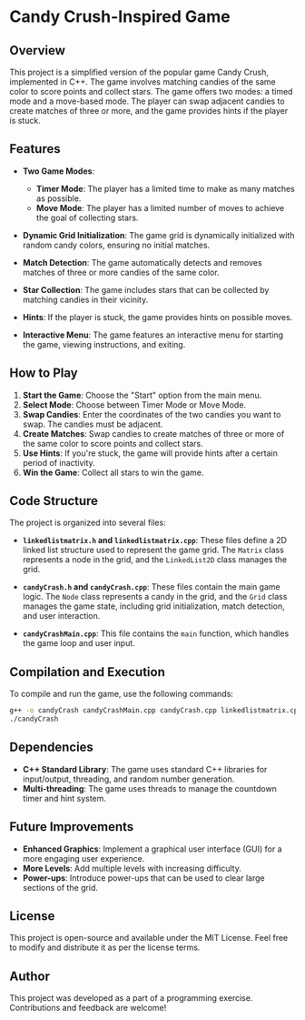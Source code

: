 # Candy Crush-Inspired Game

## Overview

This project is a simplified version of the popular game Candy Crush, implemented in C++. The game involves matching candies of the same color to score points and collect stars. The game offers two modes: a timed mode and a move-based mode. The player can swap adjacent candies to create matches of three or more, and the game provides hints if the player is stuck.

## Features

- **Two Game Modes**:
  - **Timer Mode**: The player has a limited time to make as many matches as possible.
  - **Move Mode**: The player has a limited number of moves to achieve the goal of collecting stars.

- **Dynamic Grid Initialization**: The game grid is dynamically initialized with random candy colors, ensuring no initial matches.

- **Match Detection**: The game automatically detects and removes matches of three or more candies of the same color.

- **Star Collection**: The game includes stars that can be collected by matching candies in their vicinity.

- **Hints**: If the player is stuck, the game provides hints on possible moves.

- **Interactive Menu**: The game features an interactive menu for starting the game, viewing instructions, and exiting.

## How to Play

1. **Start the Game**: Choose the "Start" option from the main menu.
2. **Select Mode**: Choose between Timer Mode or Move Mode.
3. **Swap Candies**: Enter the coordinates of the two candies you want to swap. The candies must be adjacent.
4. **Create Matches**: Swap candies to create matches of three or more of the same color to score points and collect stars.
5. **Use Hints**: If you're stuck, the game will provide hints after a certain period of inactivity.
6. **Win the Game**: Collect all stars to win the game.

## Code Structure

The project is organized into several files:

- **`linkedlistmatrix.h` and `linkedlistmatrix.cpp`**: These files define a 2D linked list structure used to represent the game grid. The `Matrix` class represents a node in the grid, and the `LinkedList2D` class manages the grid.

- **`candyCrash.h` and `candyCrash.cpp`**: These files contain the main game logic. The `Node` class represents a candy in the grid, and the `Grid` class manages the game state, including grid initialization, match detection, and user interaction.

- **`candyCrashMain.cpp`**: This file contains the `main` function, which handles the game loop and user input.

## Compilation and Execution

To compile and run the game, use the following commands:

```bash
g++ -o candyCrash candyCrashMain.cpp candyCrash.cpp linkedlistmatrix.cpp
./candyCrash
```

## Dependencies

- **C++ Standard Library**: The game uses standard C++ libraries for input/output, threading, and random number generation.
- **Multi-threading**: The game uses threads to manage the countdown timer and hint system.

## Future Improvements

- **Enhanced Graphics**: Implement a graphical user interface (GUI) for a more engaging user experience.
- **More Levels**: Add multiple levels with increasing difficulty.
- **Power-ups**: Introduce power-ups that can be used to clear large sections of the grid.

## License

This project is open-source and available under the MIT License. Feel free to modify and distribute it as per the license terms.

## Author

This project was developed as a part of a programming exercise. Contributions and feedback are welcome!
